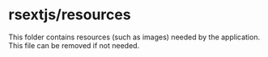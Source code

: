 # rsextjs/resources

This folder contains resources (such as images) needed by the application. This file can
be removed if not needed.
